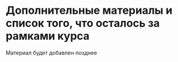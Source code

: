 # Дополнительные материалы и список того, что осталось за рамками курса

Материал будет добавлен позднее

